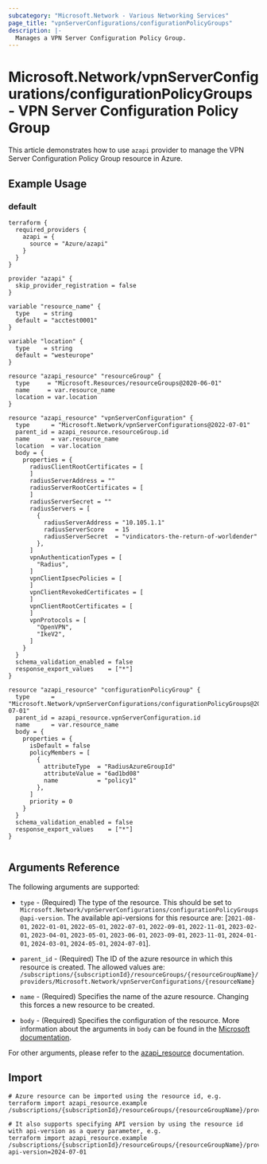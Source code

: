 ```yaml
---
subcategory: "Microsoft.Network - Various Networking Services"
page_title: "vpnServerConfigurations/configurationPolicyGroups"
description: |-
  Manages a VPN Server Configuration Policy Group.
---
```


# Microsoft.Network/vpnServerConfigurations/configurationPolicyGroups - VPN Server Configuration Policy Group

This article demonstrates how to use `azapi` provider to manage the VPN Server Configuration Policy Group resource in Azure.

## Example Usage

### default

```hcl
terraform {
  required_providers {
    azapi = {
      source = "Azure/azapi"
    }
  }
}

provider "azapi" {
  skip_provider_registration = false
}

variable "resource_name" {
  type    = string
  default = "acctest0001"
}

variable "location" {
  type    = string
  default = "westeurope"
}

resource "azapi_resource" "resourceGroup" {
  type     = "Microsoft.Resources/resourceGroups@2020-06-01"
  name     = var.resource_name
  location = var.location
}

resource "azapi_resource" "vpnServerConfiguration" {
  type      = "Microsoft.Network/vpnServerConfigurations@2022-07-01"
  parent_id = azapi_resource.resourceGroup.id
  name      = var.resource_name
  location  = var.location
  body = {
    properties = {
      radiusClientRootCertificates = [
      ]
      radiusServerAddress = ""
      radiusServerRootCertificates = [
      ]
      radiusServerSecret = ""
      radiusServers = [
        {
          radiusServerAddress = "10.105.1.1"
          radiusServerScore   = 15
          radiusServerSecret  = "vindicators-the-return-of-worldender"
        },
      ]
      vpnAuthenticationTypes = [
        "Radius",
      ]
      vpnClientIpsecPolicies = [
      ]
      vpnClientRevokedCertificates = [
      ]
      vpnClientRootCertificates = [
      ]
      vpnProtocols = [
        "OpenVPN",
        "IkeV2",
      ]
    }
  }
  schema_validation_enabled = false
  response_export_values    = ["*"]
}

resource "azapi_resource" "configurationPolicyGroup" {
  type      = "Microsoft.Network/vpnServerConfigurations/configurationPolicyGroups@2022-07-01"
  parent_id = azapi_resource.vpnServerConfiguration.id
  name      = var.resource_name
  body = {
    properties = {
      isDefault = false
      policyMembers = [
        {
          attributeType  = "RadiusAzureGroupId"
          attributeValue = "6ad1bd08"
          name           = "policy1"
        },
      ]
      priority = 0
    }
  }
  schema_validation_enabled = false
  response_export_values    = ["*"]
}


```



## Arguments Reference

The following arguments are supported:

* `type` - (Required) The type of the resource. This should be set to `Microsoft.Network/vpnServerConfigurations/configurationPolicyGroups@api-version`. The available api-versions for this resource are: [`2021-08-01`, `2022-01-01`, `2022-05-01`, `2022-07-01`, `2022-09-01`, `2022-11-01`, `2023-02-01`, `2023-04-01`, `2023-05-01`, `2023-06-01`, `2023-09-01`, `2023-11-01`, `2024-01-01`, `2024-03-01`, `2024-05-01`, `2024-07-01`].

* `parent_id` - (Required) The ID of the azure resource in which this resource is created. The allowed values are:  
  `/subscriptions/{subscriptionId}/resourceGroups/{resourceGroupName}/providers/Microsoft.Network/vpnServerConfigurations/{resourceName}`

* `name` - (Required) Specifies the name of the azure resource. Changing this forces a new resource to be created.

* `body` - (Required) Specifies the configuration of the resource. More information about the arguments in `body` can be found in the [Microsoft documentation](https://learn.microsoft.com/en-us/azure/templates/Microsoft.Network/vpnServerConfigurations/configurationPolicyGroups?pivots=deployment-language-terraform).

For other arguments, please refer to the [azapi_resource](https://registry.terraform.io/providers/Azure/azapi/latest/docs/resources/resource) documentation.

## Import

 ```shell
 # Azure resource can be imported using the resource id, e.g.
 terraform import azapi_resource.example /subscriptions/{subscriptionId}/resourceGroups/{resourceGroupName}/providers/Microsoft.Network/vpnServerConfigurations/{resourceName}/configurationPolicyGroups/{resourceName}
 
 # It also supports specifying API version by using the resource id with api-version as a query parameter, e.g.
 terraform import azapi_resource.example /subscriptions/{subscriptionId}/resourceGroups/{resourceGroupName}/providers/Microsoft.Network/vpnServerConfigurations/{resourceName}/configurationPolicyGroups/{resourceName}?api-version=2024-07-01
 ```
